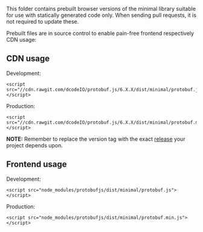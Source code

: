 This folder contains prebuilt browser versions of the minimal library suitable for use with statically generated code only. When sending pull requests, it is not required to update these.

Prebuilt files are in source control to enable pain-free frontend respectively CDN usage:

CDN usage
---------

Development:
```
<script src="//cdn.rawgit.com/dcodeIO/protobuf.js/6.X.X/dist/minimal/protobuf.js"></script>
```

Production:
```
<script src="//cdn.rawgit.com/dcodeIO/protobuf.js/6.X.X/dist/minimal/protobuf.min.js"></script>
```

**NOTE:** Remember to replace the version tag with the exact [release](https://github.com/dcodeIO/protobuf.js/tags) your project depends upon.

Frontend usage
--------------

Development:
```
<script src="node_modules/protobufjs/dist/minimal/protobuf.js"></script>
```

Production:
```
<script src="node_modules/protobufjs/dist/minimal/protobuf.min.js"></script>
```
